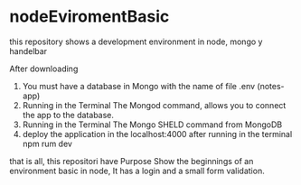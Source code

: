 # nodeEviromentBasic
this repository shows a development environment in node, mongo y handelbar

After downloading
1. You must have a database in Mongo with the name of file .env (notes-app)
2. Running in the Terminal The Mongod command, allows you to connect the app to the database.
3. Running in the Terminal The Mongo SHELD command from MongoDB
4. deploy the application in the localhost:4000 after running in the terminal npm rum dev

that is all, this repositori have Purpose Show the beginnings of an environment basic in node, It has a login and a small form validation.

 
